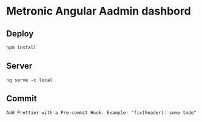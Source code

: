 # Metronic Angular Aadmin dashbord


## Deploy

    npm install

## Server

    ng serve -c local
    
## Commit
        
    Add Prettier with a Pre-commit Hook. Example: "fix(header): some todo"
